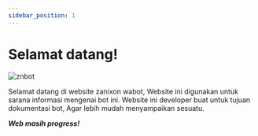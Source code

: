 ```yaml
---
sidebar_position: 1
---
```


# Selamat datang!

![znbot](https://telegra.ph/file/a701bacf3d97a5b675385.png)

Selamat datang di website zanixon wabot, Website ini digunakan untuk sarana informasi mengenai bot ini.
Website ini developer buat untuk tujuan dokumentasi bot, Agar lebih mudah menyampaikan sesuatu.

***Web masih progress!***
